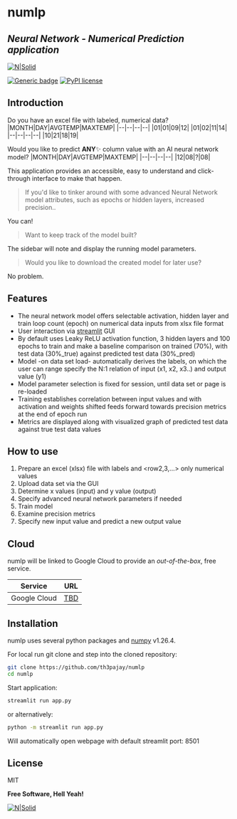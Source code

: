 # numlp
## _Neural Network - Numerical Prediction application_

[![N|Solid](https://pypi.org/static/images/logo-small.8998e9d1.svg)](https://www.python.org/)

[![Generic badge](https://img.shields.io/badge/version-v1.0.8-<>.svg)](https://shields.io/)
[![PyPI license](https://img.shields.io/pypi/l/ansicolortags.svg)](https://pypi.python.org/pypi/ansicolortags/)
## Introduction
Do you have an excel file with labeled, numerical data?
|MONTH|DAY|AVGTEMP|MAXTEMP|
|--|--|--|--|
|01|01|09|12|
|01|02|11|14|
|--|--|--|--|
|10|21|18|19|

Would you like to predict **ANY**✨ column value with an AI neural network model?
|MONTH|DAY|AVGTEMP|MAXTEMP|
|--|--|--|--|
|12|08|?|08|

This application provides an accessible, easy to understand and click-through interface to make that happen.

> If you'd like to tinker around with some advanced Neural Network model
> attributes, such as epochs or hidden layers, increased precision..

You can!

> Want to keep track of the model built?

The sidebar will note and display the running model parameters.

> Would you like to download the created model for later use?

No problem.

## Features

- The neural network model offers selectable activation, hidden layer and train loop count (epoch) on numerical data inputs from xlsx file format
- User interaction via [streamlit][streamlitgui] GUI
- By default uses Leaky ReLU activation function, 3 hidden layers and 100 epochs to train and make a baseline comparison on trained (70%), with test data (30%_true) against predicted test data (30%_pred)
- Model -on data set load- automatically derives the <row1> labels, on which the user can range specify the N:1 relation of input (x1, x2, x3..) and output value (y1)
- Model parameter selection is fixed for session, until data set or page is re-loaded
- Training establishes correlation between input values and with activation and weights shifted feeds forward towards precision metrics at the end of epoch run
- Metrics are displayed along with visualized graph of predicted test data against true test data values
## How to use
1. Prepare an excel (xlsx) file with <row1> labels and <row2,3,...> only numerical values
2. Upload data set via the GUI
3. Determine x values (input) and y value (output)
4. Specify advanced neural network parameters if needed
5. Train model
6. Examine precision metrics
7. Specify new input value and predict a new output value


## Cloud

numlp will be linked to Google Cloud to provide an *out-of-the-box*, free service.

| Service | URL |
| ------ | ------ |
| Google Cloud | [TBD][gcloud] |


## Installation

numlp uses several python packages and [numpy][numpyver] v1.26.4.

For local run git clone and step into the cloned repository:

```sh
git clone https://github.com/th3pajay/numlp
cd numlp
```

Start application:

```sh
streamlit run app.py
```
or alternatively:
```sh
python -m streamlit run app.py
```
Will automatically open webpage with default streamlit port: 8501


## License

MIT

**Free Software, Hell Yeah!**

   [streamlitgui]: <https://streamlit.io/>
   [gcloud]: <UPDATE>
   [numpyver]: <https://numpy.org/devdocs/release/1.26.4-notes.html>


[![N|Solid](https://user-images.githubusercontent.com/74038190/216649421-9e9387cc-b2d3-4375-97e2-f4c43373d3ae.gif)](https://github.com/Anmol-Baranwal/Cool-GIFs-For-GitHub)